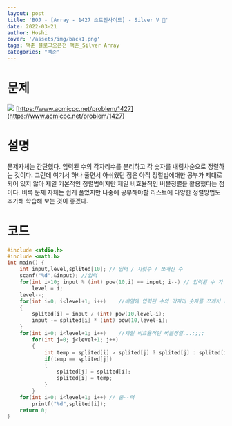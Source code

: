 ```yaml
---
layout: post
title: 'BOJ - [Array - 1427 소트인사이드] - Silver V 🥈'
date: 2022-03-21
author: Hoshi
cover: '/assets/img/back1.png'
tags: 백준 블로그오픈전 백준_Silver Array
categories: "백준"
---
```

# 문제
![]({{site.url}}/assets/img/posts_img/1427.png)
[https://www.acmicpc.net/problem/1427](https://www.acmicpc.net/problem/1427)

# 설명
문제자체는 간단했다. 입력된 수의 각자리수를 분리하고 각 숫자를 내림차순으로 정렬하는 것이다. 그런데 여기서 하나 풀면서 아쉬웠던 점은 아직 정렬법에대한 공부가 제대로 되어 있지 않아 제일 기본적인 정렬법이지만 제일 비효율적인 버블정렬을 활용했다는 점이다. 비록 문제 자체는 쉽게 풀었지만 나중에 공부해야할 리스트에 다양한 정렬방법도 추가해 학습해 보는 것이 좋겠다.

# 코드

```c
#include <stdio.h>
#include <math.h>
int main() {
    int input,level,splited[10]; // 입력 / 자릿수 / 쪼개진 수
    scanf("%d",&input); //입력
    for(int i=10; input % (int) pow(10,i) == input; i--) // 입력된 수 가 몇 자리 수 인지 분류
        level = i;
    level--;
    for(int i=0; i<level+1; i++)    //배열에 입력된 수의 각자리 숫자를 쪼개서 저장
    {
        splited[i] = input / (int) pow(10,level-i);
        input -= splited[i] * (int) pow(10,level-i);
    }
    for(int i=0; i<level+1; i++)    //제일 비효율적인 버블정렬...;;;;
        for(int j=0; j<level+1; j++)
        {
            int temp = splited[i] > splited[j] ? splited[j] : splited[i];
            if(temp == splited[j])
            {
                splited[j] = splited[i];
                splited[i] = temp;
            }
        }
    for(int i=0; i<level+1; i++) // 출--력
        printf("%d",splited[i]);
    return 0;
}
```
